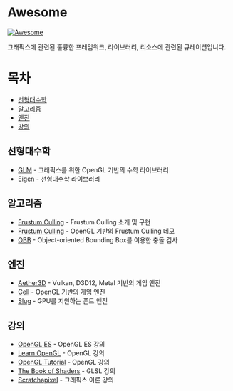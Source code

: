 # Awesome

[![Awesome](https://awesome.re/badge.svg)](https://awesome.re)

그래픽스에 관련된 훌륭한 프레임워크, 라이브러리, 리소스에 관련된 큐레이션입니다.

# 목차

* [선형대수학](#선형대수학)
* [알고리즘](#알고리즘)
* [엔진](#엔진)
* [강의](#강의)

## 선형대수학

* [GLM](https://github.com/g-truc/glm) - 그래픽스를 위한 OpenGL 기반의 수학 라이브러리
* [Eigen](https://gitlab.com/libeigen/eigen) - 선형대수학 라이브러리

## 알고리즘

* [Frustum Culling](https://www.gamedev.net/articles/programming/general-and-gameplay-programming/frustum-culling-r4613/) - Frustum Culling 소개 및 구현
* [Frustum Culling](https://github.com/willis7/OpenGL-SDL/tree/master/Frustum%20Culling) - OpenGL 기반의 Frustum Culling  데모 
* [OBB](http://www.gingaminga.com/Data/Note/oriented_bounding_boxes/) - Object-oriented Bounding Box를 이용한 충돌 검사

## 엔진

* [Aether3D](https://github.com/bioglaze/aether3d) - Vulkan, D3D12, Metal 기반의 게임 엔진
* [Cell](https://github.com/JoeyDeVries/Cell) - OpenGL 기반의 게임 엔진
* [Slug](http://sluglibrary.com) - GPU를 지원하는 폰트 엔진

## 강의

* [OpenGL ES](https://github.com/GraphicsKorea/OpenGLES) - OpenGL ES 강의
* [Learn OpenGL](https://learnopengl.com) - OpenGL 강의
* [OpenGL Tutorial](http://www.opengl-tutorial.org) - OpenGL 강의
* [The Book of Shaders](https://thebookofshaders.com) - GLSL 강의
* [Scratchapixel](https://www.scratchapixel.com/index.php?redirect) - 그래픽스 이론 강의
